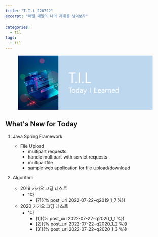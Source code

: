 ```yaml
---
title: "T.I.L_220722"
excerpt: "매일 매일의 나의 자취를 남겨보자"

categories:
  - til
tags:
  - til
---
```

<figure>
    <img src="/assets/images/til_image.png">
</figure>

## What's New for Today   
1. Java Spring Framework
    - File Upload
        - multipart requests
        - handle multipart with servlet requests
        - multipartfile
        - sample web application for file upload/download

2. Algorithm
    - 2019 카카오 코딩 테스트
        - 1차
            - [7]({% post_url 2022-07-22-q2019_1_7 %})
    - 2020 카카오 코딩 테스트
        - 1차
            - [1]({% post_url 2022-07-22-q2020_1_1 %})
            - [2]({% post_url 2022-07-22-q2020_1_2 %})
            - [3]({% post_url 2022-07-22-q2020_1_3 %})
         


  




